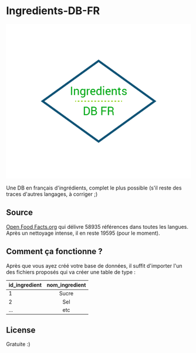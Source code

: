 # Ingredients-DB-FR
![alt text](https://raw.githubusercontent.com/Epistol/Ingredients-DB-FR/master/logo.png "Logo Ingredients-DB-FR")

Une DB en français d'ingrédients, complet le plus possible (s'il reste des traces d'autres langages, à corriger ;)

## Source
[Open Food Facts.org](http://fr.openfoodfacts.org/) qui délivre 58935 références dans toutes les langues. 
Après un nettoyage intense, il en reste 19595 (pour le moment).

## Comment ça fonctionne ? 

Après que vous ayez créé votre base de données, il suffit d'importer l'un des fichiers proposés qui va créer une table de type : 

| id_ingredient        |  nom_ingredient          | 
| ------------- |:-------------:| 
| 1      | Sucre | 
| 2      | Sel | 
| ...      | etc | 


## License

Gratuite :)

